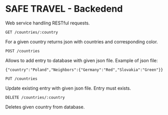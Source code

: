 # SAFE TRAVEL - Backedend

Web service handling RESTful requests. 
```
GET /countries/:country 
```
For a given country returns json with countries and corresponding color.
```
POST /countries
```
Allows to add entry to database with given json file. Example of json file:
```
{"country":"Poland","Neighbors":{"Germany":"Red","Slovakia":"Green"}}
```
```
PUT /countries
```
Update existing entry with given json file. Entry must exists.
```
DELETE /countries/:country
```
Deletes given country from database.